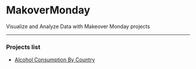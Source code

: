 # MakoverMonday
 Visualize and Analyze Data with Makeover Monday projects

---

### Projects list

- [Alcohol Consumption By Country](http://samodrole.com/dataviz/mm2019w26/)